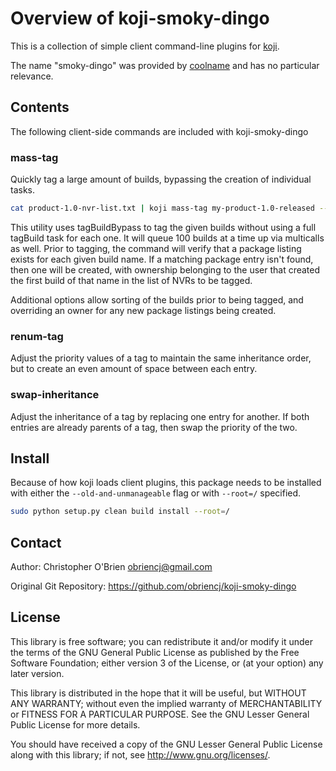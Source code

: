 # Overview of koji-smoky-dingo

This is a collection of simple client command-line plugins for [koji].

[koji]: https://pagure.io/koji

The name "smoky-dingo" was provided by [coolname] and has no particular relevance.

[coolname]: https://pypi.org/project/coolname/


## Contents

The following client-side commands are included with koji-smoky-dingo


### mass-tag

Quickly tag a large amount of builds, bypassing the creation of
individual tasks.

```bash
cat product-1.0-nvr-list.txt | koji mass-tag my-product-1.0-released --debug
```

This utility uses tagBuildBypass to tag the given builds without using
a full tagBuild task for each one. It will queue 100 builds at a time
up via multicalls as well. Prior to tagging, the command will verify
that a package listing exists for each given build name. If a matching
package entry isn't found, then one will be created, with ownership
belonging to the user that created the first build of that name in the
list of NVRs to be tagged.

Additional options allow sorting of the builds prior to being tagged,
and overriding an owner for any new package listings being created.


### renum-tag

Adjust the priority values of a tag to maintain the same inheritance
order, but to create an even amount of space between each entry.


### swap-inheritance

Adjust the inheritance of a tag by replacing one entry for another. If
both entries are already parents of a tag, then swap the priority of
the two.


## Install

Because of how koji loads client plugins, this package needs to be
installed with either the `--old-and-unmanageable` flag or with
`--root=/` specified.

```bash
sudo python setup.py clean build install --root=/
```


## Contact

Author: Christopher O'Brien  <obriencj@gmail.com>

Original Git Repository: <https://github.com/obriencj/koji-smoky-dingo>


## License

This library is free software; you can redistribute it and/or modify
it under the terms of the GNU General Public License as published by
the Free Software Foundation; either version 3 of the License, or (at
your option) any later version.

This library is distributed in the hope that it will be useful, but
WITHOUT ANY WARRANTY; without even the implied warranty of
MERCHANTABILITY or FITNESS FOR A PARTICULAR PURPOSE.  See the GNU
Lesser General Public License for more details.

You should have received a copy of the GNU Lesser General Public
License along with this library; if not, see
<http://www.gnu.org/licenses/>.
